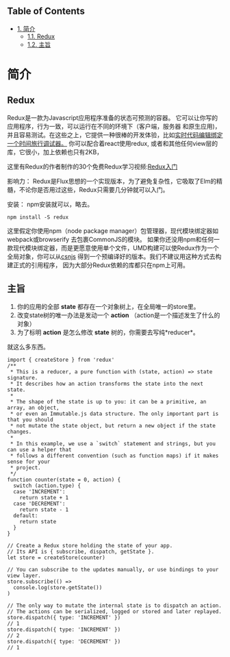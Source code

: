 <div id="table-of-contents">
<h2>Table of Contents</h2>
<div id="text-table-of-contents">
<ul>
<li><a href="#orgheadline3">1. 简介</a>
<ul>
<li><a href="#orgheadline1">1.1. Redux</a></li>
<li><a href="#orgheadline2">1.2. 主旨</a></li>
</ul>
</li>
</ul>
</div>
</div>

# 简介<a id="orgheadline3"></a>

## Redux<a id="orgheadline1"></a>

Redux是一款为Javascript应用程序准备的状态可预测的容器。
它可以让你写的应用程序，行为一致，可以运行在不同的环境下（客户端，服务器 和原生应用)，并且容易测试。在这些之上，它提供一种很棒的开发体验，比如[实时代码编辑绑定一个时间旅行调试器。](https://github.com/gaearon/redux-devtools)
你可以配合着react使用redux, 或者和其他任何view层的库，它很小，加上依赖也只有2KB，

这里有Redux的作者制作的30个免费Redux学习视频:[Redux入门](https://egghead.io/series/getting-started-with-redux) 

影响力：
Redux是Flux思想的一个实现版本，为了避免复杂性，它吸取了Elm的精髓，不论你是否用过这些，Redux只需要几分钟就可以入门。

安装：
npm安装就可以，略去。

    npm install -S redux

这里假定你使用npm（node package manager）包管理器，现代模块绑定器如webpack或browserify 去包裹CommonJS的模块。
如果你还没用npm和任何一款现代模块绑定器，而是更愿意使用单个文件，UMD构建可以使Redux作为一个全局对象，你可以从[csnjs](https://cdnjs.com/libraries/redux) 得到一个预编译好的版本。我们不建议用这种方式去构建正式的引用程序， 因为大部分Redux依赖的库都只在npm上可用。

## 主旨<a id="orgheadline2"></a>

1.  你的应用的全部 **state** 都存在一个对象树上，在全局唯一的store里。
2.  改变state树的唯一办法是发动一个 **action** （action是一个描述发生了什么的对象）
3.  为了标明 **action** 是怎么修改 **state** 树的，你需要去写纯\*reducer\*。

就这么多东西。

    import { createStore } from 'redux'
    /**
     * This is a reducer, a pure function with (state, action) => state signature.
     * It describes how an action transforms the state into the next state.
     *
     * The shape of the state is up to you: it can be a primitive, an array, an object,
     * or even an Immutable.js data structure. The only important part is that you should
     * not mutate the state object, but return a new object if the state changes.
     *
     * In this example, we use a `switch` statement and strings, but you can use a helper that
     * follows a different convention (such as function maps) if it makes sense for your
     * project.
     */
    function counter(state = 0, action) {
      switch (action.type) {
      case 'INCREMENT':
        return state + 1
      case 'DECREMENT':
        return state - 1
      default:
        return state
      }
    }
    
    // Create a Redux store holding the state of your app.
    // Its API is { subscribe, dispatch, getState }.
    let store = createStore(counter)
    
    // You can subscribe to the updates manually, or use bindings to your view layer.
    store.subscribe(() =>
      console.log(store.getState())
    )
    
    // The only way to mutate the internal state is to dispatch an action.
    // The actions can be serialized, logged or stored and later replayed.
    store.dispatch({ type: 'INCREMENT' })
    // 1
    store.dispatch({ type: 'INCREMENT' })
    // 2
    store.dispatch({ type: 'DECREMENT' })
    // 1
